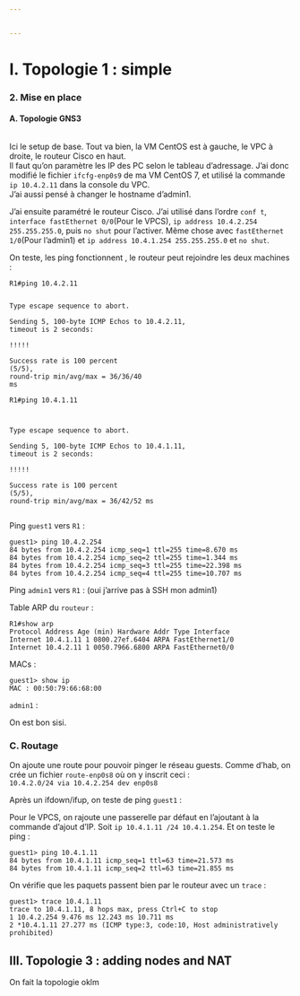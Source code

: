 ```yaml
---


---
```


<h1 id="i.-topologie-1--simple">I. Topologie 1 : simple</h1>
<h3 id="mise-en-place">2. Mise en place</h3>
<h4 id="a.-topologie-gns3">A. Topologie GNS3</h4>
<p><img src="https://i.imgur.com/vStbWYa.png" alt=""></p>
<p>Ici le setup de base. Tout va bien, la VM CentOS est à gauche, le VPC à droite, le routeur Cisco en haut.<br>
Il faut qu’on paramètre les IP des PC selon le tableau d’adressage. J’ai donc modifié le fichier <code>ifcfg-enp0s9</code> de ma VM CentOS 7, et utilisé la commande <code>ip 10.4.2.11</code> dans la console du VPC.<br>
J’ai aussi pensé à changer le hostname d’admin1.</p>
<p>J’ai ensuite paramétré le routeur Cisco. J’ai utilisé dans l’ordre <code>conf t</code>, <code>interface fastEthernet 0/0</code>(Pour le VPCS), <code>ip address 10.4.2.254 255.255.255.0</code>, puis <code>no shut</code> pour l’activer. Même chose avec <code>fastEthernet 1/0</code>(Pour l’admin1) et <code>ip address 10.4.1.254 255.255.255.0</code> et <code>no shut</code>.</p>
<p>On teste, les ping fonctionnent , le routeur peut rejoindre les deux machines :</p>
<pre class=" language-bash"><code class="prism  language-bash">R1<span class="token comment">#ping 10.4.2.11  </span>
  
Type escape sequence to abort.  
Sending 5, 100-byte ICMP Echos to 10.4.2.11, <span class="token function">timeout</span> is 2 seconds:  
<span class="token operator">!</span><span class="token operator">!</span><span class="token operator">!</span><span class="token operator">!</span><span class="token operator">!</span>  
Success rate is 100 percent <span class="token punctuation">(</span>5/5<span class="token punctuation">)</span>, round-trip min/avg/max <span class="token operator">=</span> 36/36/40 ms  
R1<span class="token comment">#ping 10.4.1.11  </span>
  
Type escape sequence to abort.  
Sending 5, 100-byte ICMP Echos to 10.4.1.11, <span class="token function">timeout</span> is 2 seconds:  
<span class="token operator">!</span><span class="token operator">!</span><span class="token operator">!</span><span class="token operator">!</span><span class="token operator">!</span>  
Success rate is 100 percent <span class="token punctuation">(</span>5/5<span class="token punctuation">)</span>, round-trip min/avg/max <span class="token operator">=</span> 36/42/52 ms
</code></pre>
<p>Ping <code>guest1</code> vers <code>R1</code> :</p>
<pre class=" language-bash"><code class="prism  language-bash">guest1<span class="token operator">&gt;</span> <span class="token function">ping</span> 10.4.2.254  
84 bytes from 10.4.2.254 icmp_seq<span class="token operator">=</span>1 ttl<span class="token operator">=</span>255 time<span class="token operator">=</span>8.670 ms  
84 bytes from 10.4.2.254 icmp_seq<span class="token operator">=</span>2 ttl<span class="token operator">=</span>255 time<span class="token operator">=</span>1.344 ms  
84 bytes from 10.4.2.254 icmp_seq<span class="token operator">=</span>3 ttl<span class="token operator">=</span>255 time<span class="token operator">=</span>22.398 ms  
84 bytes from 10.4.2.254 icmp_seq<span class="token operator">=</span>4 ttl<span class="token operator">=</span>255 time<span class="token operator">=</span>10.707 ms
</code></pre>
<p>Ping <code>admin1</code> vers <code>R1</code> : (oui j’arrive pas à SSH mon admin1)<br>
<img src="https://i.imgur.com/rvP351H.png" alt=""></p>
<p>Table ARP du <code>routeur</code> :</p>
<pre class=" language-bash"><code class="prism  language-bash">R1<span class="token comment">#show arp  </span>
Protocol Address Age <span class="token punctuation">(</span>min<span class="token punctuation">)</span> Hardware Addr Type Interface  
Internet 10.4.1.11 1 0800.27ef.6404 ARPA FastEthernet1/0  
Internet 10.4.2.11 1 0050.7966.6800 ARPA FastEthernet0/0
</code></pre>
<p>MACs :</p>
<pre class=" language-bash"><code class="prism  language-bash">guest1<span class="token operator">&gt;</span> show ip
MAC <span class="token keyword">:</span> 00:50:79:66:68:00
</code></pre>
<p><code>admin1</code> :<br>
<img src="https://i.imgur.com/iZpRAaj.png" alt=""></p>
<p>On est bon sisi.</p>
<h3 id="c.-routage">C. Routage</h3>
<p>On ajoute une route pour pouvoir pinger le réseau guests. Comme d’hab, on crée un fichier <code>route-enp0s8</code> où on y inscrit ceci :<br>
<code>10.4.2.0/24 via 10.4.2.254 dev enp0s8</code></p>
<p>Après un ifdown/ifup, on teste de ping <code>guest1</code> :<br>
<img src="https://i.imgur.com/kWTsoco.png" alt=""></p>
<p>Pour le VPCS, on rajoute une passerelle par défaut en l’ajoutant à la commande d’ajout d’IP. Soit <code>ip 10.4.1.11 /24 10.4.1.254</code>. Et on teste le ping :</p>
<pre class=" language-bash"><code class="prism  language-bash">guest1<span class="token operator">&gt;</span> <span class="token function">ping</span> 10.4.1.11  
84 bytes from 10.4.1.11 icmp_seq<span class="token operator">=</span>1 ttl<span class="token operator">=</span>63 time<span class="token operator">=</span>21.573 ms  
84 bytes from 10.4.1.11 icmp_seq<span class="token operator">=</span>2 ttl<span class="token operator">=</span>63 time<span class="token operator">=</span>21.855 ms
</code></pre>
<p>On vérifie que les paquets passent bien par le routeur avec un <code>trace</code> :</p>
<pre class=" language-bash"><code class="prism  language-bash">guest1<span class="token operator">&gt;</span> trace 10.4.1.11  
trace to 10.4.1.11, 8 hops max, press Ctrl+C to stop  
1 10.4.2.254 9.476 ms 12.243 ms 10.711 ms  
2 *10.4.1.11 27.277 ms <span class="token punctuation">(</span>ICMP type:3, code:10, Host administratively prohibited<span class="token punctuation">)</span>
</code></pre>
<h2 id="iii.-topologie-3--adding-nodes-and-nat">III. Topologie 3 : adding nodes and NAT</h2>
<p>On fait la topologie oklm</p>
<p><img src="https://i.imgur.com/XnsUtVB.png" alt=""></p>

